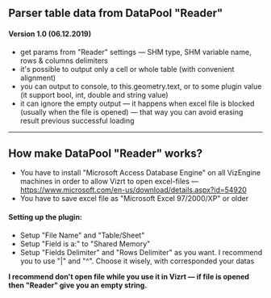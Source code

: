 ## Parser table data from DataPool "Reader"

#### Version 1.0 (06.12.2019)
* get params from "Reader" settings — SHM type, SHM variable name, rows & columns delimiters
* it's possible to output only a cell or whole table (with convenient alignment)
* you can output to console, to this.geometry.text, or to some plugin value (it support bool, int, double and string value)
* it can ignore the empty output — it happens when excel file is blocked (usually when the file is opened) — that way you can avoid erasing result previous successful loading

---

## How make DataPool "Reader" works?
* You have to install "Microsoft Access Database Engine" on all VizEngine machines in order to allow Vizrt to open excel-files — https://www.microsoft.com/en-us/download/details.aspx?id=54920
* You have to save excel file as "Microsoft Excel 97/2000/XP" or older

#### Setting up the plugin:
* Setup "File Name" and "Table/Sheet"
* Setup "Field is a:" to "Shared Memory"
* Setup "Fields Delimiter" and "Rows Delimiter" as you want. I recommend you to use "|" and "^". Choose it wisely, with corresponded your datas

__I recommend don't open file while you use it in Vizrt — if file is opened then "Reader" give you an empty string.__
